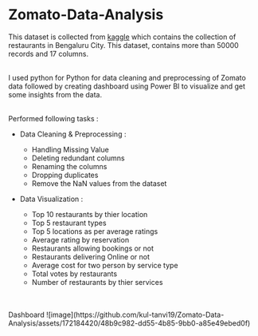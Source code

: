 # Zomato-Data-Analysis

This dataset is collected from [kaggle](https://www.kaggle.com/datasets/rajeshrampure/zomato-dataset) which contains the collection of restaurants in Bengaluru City. 
This dataset, contains more than 50000 records and 17 columns.
<br>
</br>

I used python for Python for data cleaning and preprocessing of Zomato data followed by creating dashboard using Power BI to visualize and get some insights from the data.
<br>
</br>

Performed following tasks :
  - Data Cleaning & Preprocessing : 
      - Handling Missing Value
      - Deleting redundant columns
      - Renaming the columns
      - Dropping duplicates
      - Remove the NaN values from the dataset
   
  - Data Visualization :
      - Top 10 restaurants by thier location
      - Top 5 restaurant types
      - Top 5 locations as per average ratings
      - Average rating by reservation
      - Restaurants allowing bookings or not
      - Restaurants delivering Online or not
      - Average cost for two person by service type
      - Total votes by restaurants
      - Number of restaurants by thier services
   
<br>
</br>
Dashboard
![image](https://github.com/kul-tanvi19/Zomato-Data-Analysis/assets/172184420/48b9c982-dd55-4b85-9bb0-a85e49ebed0f)



  

